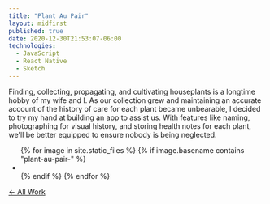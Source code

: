 ```yaml
---
title: "Plant Au Pair"
layout: midfirst
published: true
date: 2020-12-30T21:53:07-06:00
technologies:
  - JavaScript
  - React Native
  - Sketch
---
```


Finding, collecting, propagating, and cultivating houseplants is a longtime hobby of my wife and I.
As our collection grew and maintaining an accurate account of the history of care for each plant
became unbearable, I decided to try my hand at building an app to assist us. With features like
naming, photographing for visual history, and storing health notes for each plant, we'll be better
equipped to ensure nobody is being neglected.

<ul class="img-grid list list--inline">
{% for image in site.static_files %}
  {% if image.basename contains "plant-au-pair-" %}
    <li>
      <a href="/assets/img/{{image.name}}?ver={{site.version}}">
        <img data-src="/assets/img/{{image.name}}?ver={{site.version}}" />
      </a>
    </li>
  {% endif %}
{% endfor %}
</ul>

<a href="/midfirst/work" class="take-me-back">&larr; All Work</a>
